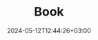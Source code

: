 ---
date: "2024-05-12T12:44:26+03:00"
description: ""
id: mpvvnr9g8x71vbszysp4mrk
publish: true
tags:
- stub
title: Book
updated: 1715508665843
---